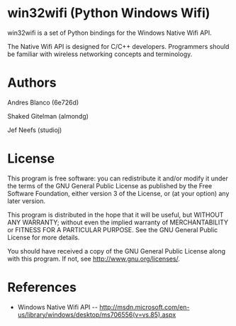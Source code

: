 win32wifi (Python Windows Wifi)
==============

win32wifi is a set of Python bindings for the Windows Native Wifi API.

The Native Wifi API is designed for C/C++ developers. Programmers should be
familiar with wireless networking concepts and terminology.

Authors
==============

Andres Blanco 	(6e726d)

Shaked Gitelman (almondg)

Jef Neefs (studioj)

License
==============

This program is free software: you can redistribute it and/or modify
it under the terms of the GNU General Public License as published by
the Free Software Foundation, either version 3 of the License, or
(at your option) any later version.

This program is distributed in the hope that it will be useful,
but WITHOUT ANY WARRANTY; without even the implied warranty of
MERCHANTABILITY or FITNESS FOR A PARTICULAR PURPOSE.  See the
GNU General Public License for more details.

You should have received a copy of the GNU General Public License
along with this program.  If not, see <http://www.gnu.org/licenses/>.

References
==============

 - Windows Native Wifi API -- http://msdn.microsoft.com/en-us/library/windows/desktop/ms706556(v=vs.85).aspx
